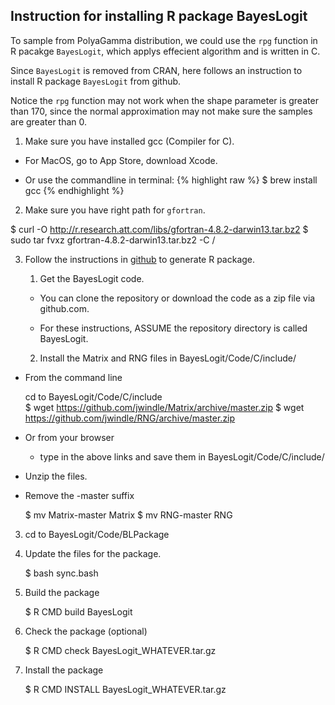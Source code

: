 ## Instruction for installing R package BayesLogit

To sample from PolyaGamma distribution, we could use the `rpg` function in R pacakge `BayesLogit`, which applys effecient algorithm and is written in C.

Since `BayesLogit` is removed from CRAN, here follows an instruction to install R package `BayesLogit` from github. 

Notice the `rpg` function may not work when the shape parameter is greater than 170, since the normal approximation may not make sure the samples are greater than 0.

1. Make sure you have installed gcc (Compiler for C).

  - For MacOS, go to App Store, download Xcode.

  - Or use the commandline in terminal:
{% highlight raw %}
$ brew install gcc
{% endhighlight %}

2. Make sure you have right path for `gfortran`.


$ curl -O http://r.research.att.com/libs/gfortran-4.8.2-darwin13.tar.bz2
$ sudo tar fvxz gfortran-4.8.2-darwin13.tar.bz2 -C /


3. Follow the instructions in <a href="https://github.com/jwindle/BayesLogit/blob/master/INSTALL">github</a> to generate R package.

    1) Get the BayesLogit code.
 
    - You can clone the repository or download the code as a zip file via
    github.com.

    - For these instructions, ASSUME the repository directory is called
    BayesLogit.

    2) Install the Matrix and RNG files in BayesLogit/Code/C/include/

  - From the command line

      cd to BayesLogit/Code/C/include	
      $ wget https://github.com/jwindle/Matrix/archive/master.zip
      $ wget https://github.com/jwindle/RNG/archive/master.zip
   
  - Or from your browser
    - type in the above links and save them in
      BayesLogit/Code/C/include/

  - Unzip the files.

  - Remove the -master suffix

    $ mv Matrix-master Matrix
    $ mv RNG-master RNG


3) cd to BayesLogit/Code/BLPackage

4) Update the files for the package.


    $ bash sync.bash


5) Build the package


    $ R CMD build BayesLogit

6) Check the package (optional)


    $ R CMD check BayesLogit_WHATEVER.tar.gz 


7) Install the package

    $ R CMD INSTALL BayesLogit_WHATEVER.tar.gz

